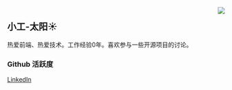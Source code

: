 <img align="right" src="https://count.getloli.com/get/@:Minori-ty?theme=rule34">

## 小工-太阳☀

热爱前端、热爱技术。工作经验0年。喜欢参与一些开源项目的讨论。
 

### Github 活跃度
[LinkedIn](https://www.linkedin.com/in/648lsp666/)

